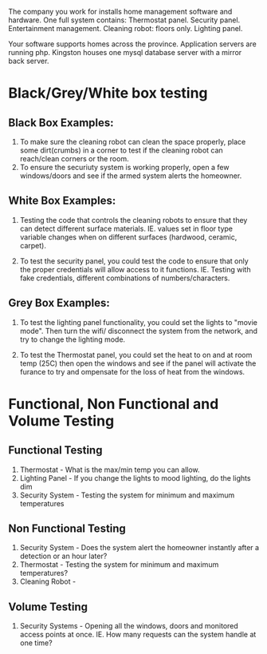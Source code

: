 The company you work for installs home management software and hardware. One full system contains:
    Thermostat panel.
    Security panel.
    Entertainment management.
    Cleaning robot: floors only.
    Lighting panel.

Your software supports homes across the province. Application servers are running php. Kingston houses one mysql database server with a mirror back server.

# Black/Grey/White box testing

## Black Box Examples:
1. To make sure the cleaning robot can clean the space properly, place some dirt(crumbs) in a corner to test if the cleaning robot can reach/clean corners or the room. 
2. To ensure the securiuty system is working properly, open a few windows/doors and see if the armed system alerts the homeowner.

## White Box Examples:

1. Testing the code that controls the cleaning robots to ensure that they can detect different surface materials. IE. values set in floor type variable changes when on different surfaces (hardwood, ceramic, carpet).

2. To test the security panel, you could test the code to ensure that only the proper credentials will allow access to it functions. IE. Testing with fake credentials, different combinations of numbers/characters.

## Grey Box Examples:

1. To test the lighting panel functionality, you could set the lights to "movie mode". Then turn the wifi/ disconnect the system from the network, and try to change the lighting mode.
     
2. To test the Thermostat panel, you could set the heat to on and at room temp (25C) then open the windows and see if the panel will activate the furance to try and ompensate for the loss of heat from the windows.


# Functional, Non  Functional and Volume Testing

## Functional Testing 
1. Thermostat - What is the max/min temp you can allow.
2. Lighting Panel - If you change the lights to mood lighting, do the lights dim 
3. Security System - Testing the system for minimum and maximum temperatures

## Non Functional Testing
1. Security System - Does the system alert the homeowner instantly after a detection or an hour later?
2. Thermostat - Testing the system for minimum and maximum temperatures?
3. Cleaning Robot - 

## Volume Testing 
1. Security Systems - Opening all the windows, doors and monitored access points at once. IE. How many requests can the system handle at one time? 
